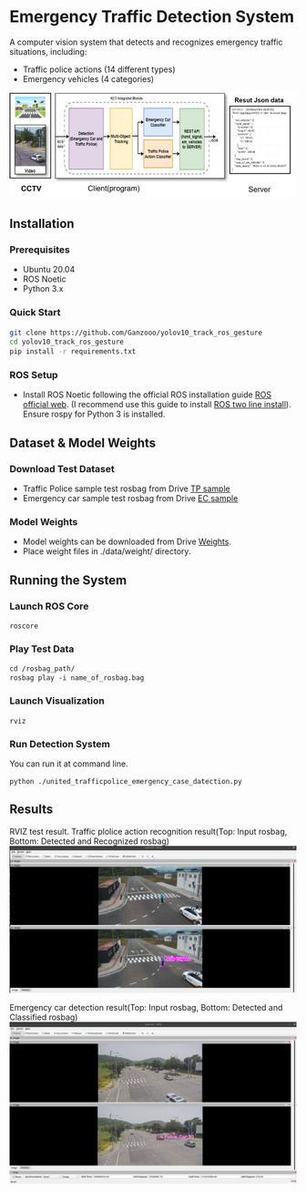 

# Emergency Traffic Detection System
A computer vision system that detects and recognizes emergency traffic situations, including:
- Traffic police actions (14 different types)
- Emergency vehicles (4 categories)

![Architecture](images/architecture_tp_ec_rec.png)

## Installation

### Prerequisites
- Ubuntu 20.04
- ROS Noetic
- Python 3.x

### Quick Start
```bash
git clone https://github.com/Ganzooo/yolov10_track_ros_gesture
cd yolov10_track_ros_gesture
pip install -r requirements.txt
```
### ROS Setup
- Install ROS Noetic following the official ROS installation guide [ROS official web](https://wiki.ros.org/ROS/Installation). (I recommend use this guide to install [ROS two line install](https://wiki.ros.org/ROS/Installation/TwoLineInstall/)). Ensure rospy for Python 3 is installed.

## Dataset & Model Weights

### Download Test Dataset
- Traffic Police sample test rosbag from Drive [TP sample](https://drive.google.com/drive/folders/13V_duk5NtFBkXatJbkML-rNMW4fhzFcK?usp=sharing)
- Emergency car sample test rosbag from Drive [EC sample](https://drive.google.com/drive/folders/1GKGXR9vwLHc8Lbuaw9SRQOyYqpM578df?usp=drive_link)

### Model Weights
- Model weights can be downloaded from Drive [Weights](https://drive.google.com/drive/folders/1GKGXR9vwLHc8Lbuaw9SRQOyYqpM578df?usp=drive_link). 
- Place weight files in ./data/weight/ directory.

## Running the System 

### Launch ROS Core
```
roscore
```

### Play Test Data
```
cd /rosbag_path/
rosbag play -i name_of_rosbag.bag
```
### Launch Visualization
```
rviz
```

### Run Detection System
You can run it at command line.

```
python ./united_trafficpolice_emergency_case_datection.py
```

## Results
RVIZ test result.
Traffic plolice action recognition result(Top: Input rosbag, Bottom: Detected and Recognized rosbag)
![screenshot](images/Action_rec_result.png)

Emergency car detection result(Top: Input rosbag, Bottom: Detected and Classified rosbag)
![screenshot](images/EC_result.png)

